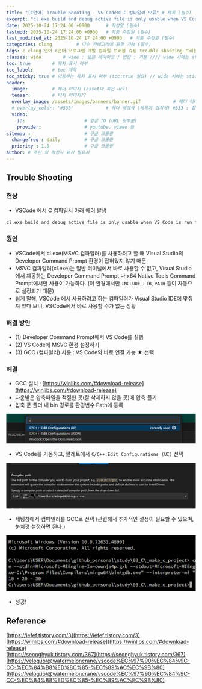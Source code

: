 ```yaml
---
title: "[C언어] Trouble Shooting - VS Code의 C 컴파일러 오류" # 제목 (필수)
excerpt: "cl.exe build and debug active file is only usable when VS Code is run from the Developer Command Prompt for VS"  # 서브 타이틀이자 meta description (필수)
date: 2025-10-24 17:24:00 +0900      # 작성일 (필수)
lastmod: 2025-10-24 17:24:00 +0900   # 최종 수정일 (필수)
last_modified_at: 2025-10-24 17:24:00 +0900   # 최종 수정일 (필수)
categories: clang         # 다수 카테고리에 포함 가능 (필수)
tags: c clang 언어 c언어 프로그램 개발 컴파일 트러블 슈팅 trouble shooting 트러블슈팅 troubleshooting 컴파일러 cl exe build and debug active file is only usable when VS Code is run from the Developer Command Prompt for VS                  # 태그 복수개 가능 (필수)
classes: wide        # wide : 넓은 레이아웃 / 빈칸 : 기본 //// wide 시에는 sticky toc 불가
toc: true        # 목차 표시 여부
toc_label:       # toc 제목
toc_sticky: true # 이동하는 목차 표시 여부 (toc:true 필요) // wide 시에는 sticky toc 불가
header: 
  image:         # 헤더 이미지 (asset내 혹은 url)
  teaser:        # 티저 이미지??
  overlay_image: /assets/images/banners/banner.gif            # 헤더 이미지 (제목과 겹치게)
  # overlay_color: '#333'            # 헤더 배경색 (제목과 겹치게) #333 : 짙은 회색 (필수)
  video:
    id:                      # 영상 ID (URL 뒷부분)
    provider:                # youtube, vimeo 등
sitemap :                    # 구글 크롤링
  changefreq : daily         # 구글 크롤링
  priority : 1.0             # 구글 크롤링
author: # 주인 외 작성자 표기 필요시
---
```

<!--postNo: 20251024_005-->

## Trouble Shooting  

### 현상  

- VSCode 에서 C 컴파일시 아래 에러 발생  

```bash
cl.exe build and debug active file is only usable when VS Code is run from the Developer Command Prompt for VS.
```

### 원인  

- VSCode에서 cl.exe(MSVC 컴파일러)를 사용하려고 할 때 Visual Studio의 Developer Command Prompt 환경이 잡혀있지 않기 때문  
- MSVC 컴파일러(cl.exe)는 일반 터미널에서 바로 사용할 수 없고, Visual Studio에서 제공하는 Developer Command Prompt 나 x64 Native Tools Command Prompt에서만 사용이 가능하다. (이 환경에서만 `INCLUDE`, `LIB`, `PATH` 등이 자동으로 설정되기 때문)  
- 쉽게 말해, VSCode 에서 사용하려고 하는 컴파일러가 Visual Studio IDE에 맞춰져 있다 보니, VSCode에서 바로 사용할 수가 없는 상황  

### 해결 방안  

- (1) Developer Command Prompt에서 VS Code를 실행  
- (2) VS Code에 MSVC 환경 설정하기  
- (3) GCC (컴파일러) 사용 : VS Code와 바로 연결 가능 ★ 선택  

### 해결  

- GCC 설치 : [https://winlibs.com/#download-release](https://winlibs.com/#download-release)  
- 다운받은 압축파일을 적절한 곳(잘 삭제하지 않을 곳)에 압축 풀기  
- 압축 푼 폴더 내 bin 경로를 환경변수 Path에 등록  

![](/assets/images/20251024_005_001.png)  

- VS Code를 기동하고, 팔레트에서 `C/C++:Edit Configurations (UI)` 선택  

![](/assets/images/20251024_005_002.png)  

- 세팅창에서 컴파일러를 GCC로 선택 (관련해서 추가적인 설정이 필요할 수 있으며, 눈치껏 설정하면 된다.)  

![](/assets/images/20251024_005_003.png)  

- 성공!  

## Reference  

[https://iefef.tistory.com/3](https://iefef.tistory.com/3)  
[https://winlibs.com/#download-release](https://winlibs.com/#download-release)  
[https://seonghyuk.tistory.com/367](https://seonghyuk.tistory.com/367)  
[https://velog.io/@watermeloncrane/vscode%EC%97%90%EC%84%9C-CC-%EC%84%B8%ED%8C%85-%EC%89%AC%EC%9B%80](https://velog.io/@watermeloncrane/vscode%EC%97%90%EC%84%9C-CC-%EC%84%B8%ED%8C%85-%EC%89%AC%EC%9B%80)  